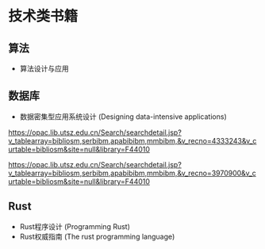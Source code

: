 # 技术类书籍

## 算法

- 算法设计与应用

## 数据库

- 数据密集型应用系统设计 (Designing data-intensive applications)

https://opac.lib.utsz.edu.cn/Search/searchdetail.jsp?v_tablearray=bibliosm,serbibm,apabibibm,mmbibm,&v_recno=4333243&v_curtable=bibliosm&site=null&library=F44010

https://opac.lib.utsz.edu.cn/Search/searchdetail.jsp?v_tablearray=bibliosm,serbibm,apabibibm,mmbibm,&v_recno=3970900&v_curtable=bibliosm&site=null&library=F44010

## Rust

- Rust程序设计 (Programming Rust)
- Rust权威指南 (The rust programming language)
